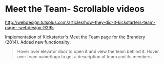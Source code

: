 # Meet the Team- Scrollable videos

http://webdesign.tutsplus.com/articles/how-they-did-it-kickstarters-team-page--webdesign-9295

Implementation of Kickstarter's Meet the Team page for the Brandery (2014). Added new functionality: 
> Hover over elevator door to open it and view the team behind it.
> Hover over team name/logo to get a description of team and its members